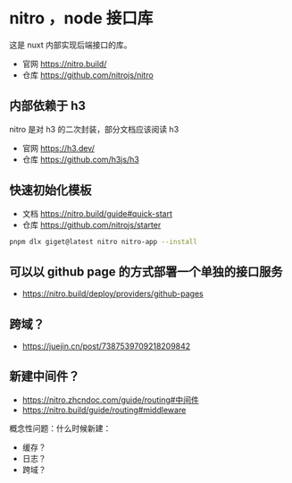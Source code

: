 # nitro ，node 接口库

这是 nuxt 内部实现后端接口的库。

- 官网 https://nitro.build/
- 仓库 https://github.com/nitrojs/nitro

## 内部依赖于 h3

nitro 是对 h3 的二次封装，部分文档应该阅读 h3

- 官网 https://h3.dev/
- 仓库 https://github.com/h3js/h3

## 快速初始化模板

- 文档 https://nitro.build/guide#quick-start
- 仓库 https://github.com/nitrojs/starter

```bash
pnpm dlx giget@latest nitro nitro-app --install
```

## 可以以 github page 的方式部署一个单独的接口服务

- https://nitro.build/deploy/providers/github-pages

## 跨域？

- https://juejin.cn/post/7387539709218209842

## 新建中间件？

- https://nitro.zhcndoc.com/guide/routing#中间件
- https://nitro.build/guide/routing#middleware

概念性问题：什么时候新建：

- 缓存？
- 日志？
- 跨域？
